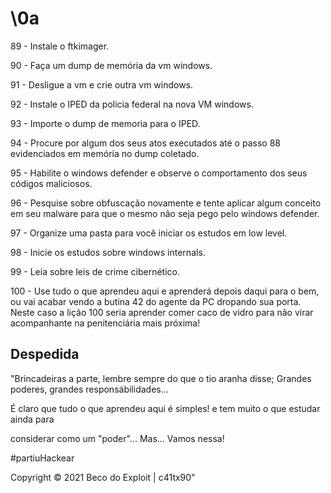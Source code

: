 # \0a

89 - Instale o ftkimager.

90 - Faça um dump de memória da vm windows.

91 - Desligue a vm e crie outra vm windows.

92 - Instale o IPED da policia federal na nova VM windows.

93 - Importe o dump de memoria para o IPED.

94 - Procure por algum dos seus atos executados até o passo 88 evidenciados em memória no dump coletado.

95 - Habilite o windows defender e observe o comportamento dos seus códigos maliciosos.

96 - Pesquise sobre obfuscação novamente e tente aplicar algum conceito em seu malware para que o mesmo não seja pego pelo windows defender.

97 - Organize uma pasta para você iniciar os estudos em low level.

98 - Inicie os estudos sobre windows internals.

99 - Leia sobre leis de crime cibernético.

100 - Use tudo o que aprendeu aqui e aprenderá depois daqui para o bem, ou vai acabar vendo a butina 42 do agente da PC dropando sua porta. Neste caso a lição 100 seria aprender comer caco de vidro para não virar acompanhante na penitenciária mais próxima!

## Despedida

"Brincadeiras a parte, lembre sempre do que o tio aranha disse; Grandes poderes, grandes responsábilidades...

É claro que tudo o que aprendeu aqui é simples! e tem muito o que estudar ainda para

considerar como um "poder"... Mas... Vamos nessa!

#partiuHackear

Copyright © 2021 Beco do Exploit | c41tx90"
